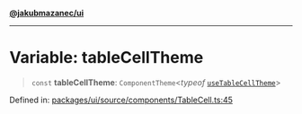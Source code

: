 [**@jakubmazanec/ui**](../README.md)

---

# Variable: tableCellTheme

> `const` **tableCellTheme**: `ComponentTheme`\<_typeof_
> [`useTableCellTheme`](../functions/useTableCellTheme.md)\>

Defined in:
[packages/ui/source/components/TableCell.ts:45](https://github.com/jakubmazanec/tools/blob/4a8f82fa13ce52bb52e412e9ac98b543cce14fc2/packages/ui/source/components/TableCell.ts#L45)
